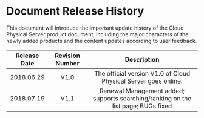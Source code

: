 # Document Release History

This document will introduce the important update history of the Cloud Physical Server product document, including the major characters of the newly added products and the content updates according to user feedback.

|**Release Date**|**Revision Number**|**Description**|
|:--:|:--:|:--:|
|2018.06.29|V1.0|The official version V1.0 of Cloud Physical Server goes online. |
|2018.07.19|V1.1|Renewal Management added; supports searching/ranking on the list page; BUGs fixed|
